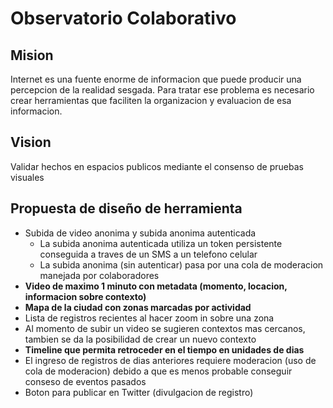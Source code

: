 # Observatorio Colaborativo

## Mision
Internet es una fuente enorme de informacion que puede producir una percepcion de la realidad sesgada. Para tratar ese problema es necesario crear herramientas que faciliten la organizacion y evaluacion de esa informacion.

## Vision
Validar hechos en espacios publicos mediante el consenso de pruebas visuales

## Propuesta de diseño de herramienta
* Subida de video anonima y subida anonima autenticada
  * La subida anonima autenticada utiliza un token persistente conseguida a traves de un SMS a un telefono celular
  * La subida anonima (sin autenticar) pasa por una cola de moderacion manejada por colaboradores
* **Video de maximo 1 minuto con metadata (momento, locacion, informacion sobre contexto)**
* **Mapa de la ciudad con zonas marcadas por actividad**
* Lista de registros recientes al hacer zoom in sobre una zona
* Al momento de subir un video se sugieren contextos mas cercanos, tambien se da la posibilidad de crear un nuevo contexto
* **Timeline que permita retroceder en el tiempo en unidades de dias**
* El ingreso de registros de dias anteriores requiere moderacion (uso de cola de moderacion) debido a que es menos probable conseguir conseso de eventos pasados
* Boton para publicar en Twitter (divulgacion de registro)
